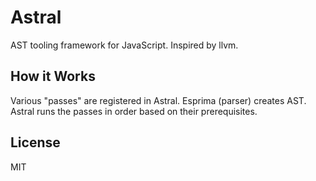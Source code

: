 # Astral

AST tooling framework for JavaScript.
Inspired by llvm.

## How it Works

Various "passes" are registered in Astral.
Esprima (parser) creates AST.
Astral runs the passes in order based on their prerequisites.

## License
MIT
